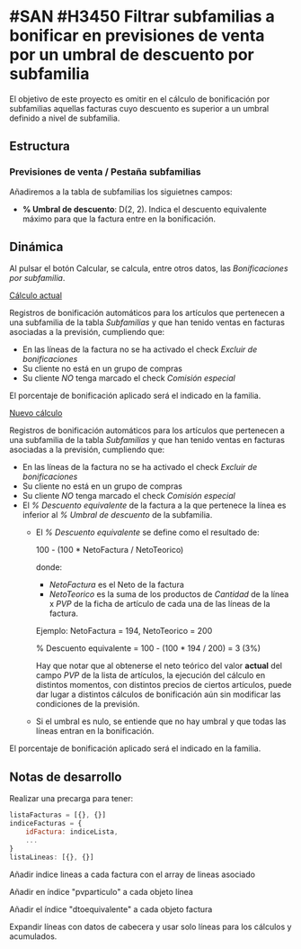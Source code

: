 # #SAN #H3450 Filtrar subfamilias a bonificar en previsiones de venta por un umbral de descuento por subfamilia

El objetivo de este proyecto es omitir en el cálculo de bonificación por subfamilias aquellas facturas cuyo descuento es superior a un umbral definido a nivel de subfamilia.

## Estructura

### Previsiones de venta / Pestaña subfamilias
Añadiremos a la tabla de subfamilias los siguietnes campos:
* **% Umbral de descuento**: D(2, 2). Indica el descuento equivalente máximo para que la factura entre en la bonificación.

## Dinámica
Al pulsar el botón Calcular, se calcula, entre otros datos, las *Bonificaciones por subfamilia*.

<ins>Cálculo actual</ins>

Registros de bonificación automáticos para los artículos que pertenecen a una subfamilia de la tabla *Subfamilias* y que han tenido ventas en facturas asociadas a la previsión, cumpliendo que:

* En las líneas de la factura no se ha activado el check *Excluir de bonificaciones*
* Su cliente no está en un grupo de compras
* Su cliente *NO* tenga marcado el check *Comisión especial*

El porcentaje de bonificación aplicado será el indicado en la familia.

<ins>Nuevo cálculo</ins>

Registros de bonificación automáticos para los artículos que pertenecen a una subfamilia de la tabla *Subfamilias* y que han tenido ventas en facturas asociadas a la previsión, cumpliendo que:

* En las líneas de la factura no se ha activado el check *Excluir de bonificaciones*
* Su cliente no está en un grupo de compras
* Su cliente *NO* tenga marcado el check *Comisión especial*
* El *% Descuento equivalente* de la factura a la que pertenece la línea es inferior al *% Umbral de descuento* de la subfamilia.
    * El *% Descuento equivalente* se define como el resultado de:

        100 - (100 * NetoFactura / NetoTeorico)
        
        donde:
        * *NetoFactura* es el Neto de la factura
        * *NetoTeorico* es la suma de los productos de *Cantidad* de la línea x *PVP* de la ficha de artículo de cada una de las líneas de la factura.

        Ejemplo: NetoFactura = 194, NetoTeorico = 200

        % Descuento equivalente = 100 - (100 * 194 / 200) = 3 (3%)

        Hay que notar que al obtenerse el neto teórico del valor **actual** del campo *PVP* de la lista de artículos, la ejecución del cálculo en distintos momentos, con distintos precios de ciertos artículos, puede dar lugar a distintos cálculos de bonificación aún sin modificar las condiciones de la previsión.

    * Si el umbral es nulo, se entiende que no hay umbral y que todas las líneas entran en la bonificación.

El porcentaje de bonificación aplicado será el indicado en la familia.


## Notas de desarrollo

Realizar una precarga para tener:
```js
listaFacturas = [{}, {}]
indiceFacturas = {
    idFactura: indiceLista,
    ...
}
listaLineas: [{}, {}]
```
Añadir indice lineas a cada factura con el array de lineas asociado

Añadir en índice "pvparticulo" a cada objeto línea

Añadir el índice "dtoequivalente" a cada objeto factura

Expandir líneas con datos de cabecera y usar solo líneas para los cálculos y acumulados.